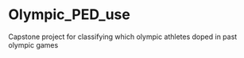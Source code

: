 # Olympic_PED_use
Capstone project for classifying which olympic athletes doped in past olympic games
